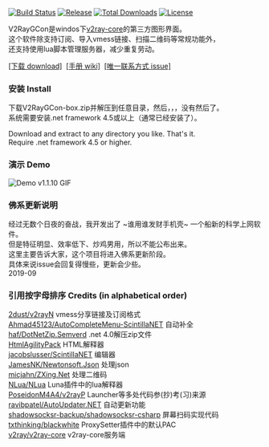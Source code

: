 [![Build Status][1]][2] [![Release][3]][4] [![Total Downloads][5]][6] [![License][7]][8]

[1]: https://dev.azure.com/adamsmith2019/V2RayGCon/_apis/build/status/Master?branchName=master "Build Status Badge"
[2]: https://dev.azure.com/adamsmith2019/V2RayGCon/_build/latest?definitionId=2&branchName=master "Azure Build Status"
[3]: https://img.shields.io/github/release/UudrSgMEZ/V2RayGCon.svg "Release Badge"
[4]: https://github.com/UudrSgMEZ/V2RayGCon/releases/latest "Releases"
[5]: https://img.shields.io/github/downloads/UudrSgMEZ/V2RayGCon/total.svg "Total Downloads Badge"
[6]: https://www.somsubhra.com/github-release-stats/?username=UudrSgMEZ&repository=V2RayGCon "Download Details"
[7]: https://img.shields.io/github/license/UudrSgMEZ/V2RayGCon.svg "Licence Badge"
[8]: https://github.com/UudrSgMEZ/V2RayGCon/blob/master/LICENSE "Licence"

V2RayGCon是windos下[v2ray-core](https://v2ray.com)的第三方图形界面。  
这个软件除支持订阅、导入vmess链接、扫描二维码等常规功能外，  
还支持使用lua脚本管理服务器，减少重复劳动。   

[\[下载 download\]](https://github.com/UudrSgMEZ/V2RayGCon/releases/latest)&nbsp;&nbsp;[\[手册 wiki\]](https://github.com/UudrSgMEZ/V2RayGCon/wiki)&nbsp;&nbsp;[\[唯一联系方式 issue\]](https://github.com/UudrSgMEZ/V2RayGCon/issues)  

### 安装 Install
下载V2RayGCon-box.zip并解压到任意目录，然后，，，没有然后了。  
系统需要安装.net framework 4.5或以上（通常已经安装了）。  

Download and extract to any directory you like. That's it.  
Require .net framework 4.5 or higher.  

### 演示 Demo
![Demo v1.1.10 GIF](https://github.com/UudrSgMEZ/V2RayGCon/raw/master/screenshot/demo1.1.10.gif)  

### 佛系更新说明
经过无数个日夜的奋战，我开发出了 ~谁用谁发财手机壳~ 一个船新的科学上网软件。  
但是特征明显、效率低下、炒鸡男用，所以不能公布出来。  
这里主要告诉大家，这个项目将进入佛系更新阶段。  
具体来说issue会回复得慢些，更新会少些。  
2019-09
  
### 引用按字母排序 Credits (in alphabetical order)  
[2dust/v2rayN](https://github.com/2dust/v2rayN) vmess分享链接及订阅格式  
[Ahmad45123/AutoCompleteMenu-ScintillaNET](https://github.com/Ahmad45123/AutoCompleteMenu-ScintillaNET) 自动补全  
[haf/DotNetZip.Semverd](https://github.com/haf/DotNetZip.Semverd) .net 4.0解压zip文件  
[HtmlAgilityPack](https://html-agility-pack.net/) HTML解释器  
[jacobslusser/ScintillaNET](https://github.com/jacobslusser/ScintillaNET) 编辑器  
[JamesNK/Newtonsoft.Json](https://github.com/JamesNK/Newtonsoft.Json) 处理json  
[micjahn/ZXing.Net](https://github.com/micjahn/ZXing.Net/) 处理二维码  
[NLua/NLua](https://github.com/NLua/NLua) Luna插件中的lua解释器  
[PoseidonM4A4/v2rayP](https://github.com/PoseidonM4A4/v2rayP) Launcher等多处代码参(抄)考(习)来源  
[ravibpatel/AutoUpdater.NET](https://github.com/ravibpatel/AutoUpdater.NET) 自动更新功能  
[shadowsocksr-backup/shadowsocksr-csharp](https://github.com/shadowsocksr-backup/shadowsocksr-csharp) 屏幕扫码实现代码  
[txthinking/blackwhite](https://github.com/txthinking/blackwhite) ProxySetter插件中的默认PAC  
[v2ray/v2ray-core](https://github.com/v2ray/v2ray-core) v2ray-core服务端  
